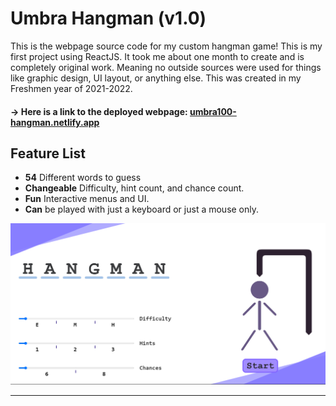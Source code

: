 # Umbra Hangman (v1.0)

This is the webpage source code for my custom hangman game! This is my first project using ReactJS. It took me about one month to create and is completely original work.
Meaning no outside sources were used for things like graphic design, UI layout, or anything else. This was created in my Freshmen year of 2021-2022.

#### -> Here is a link to the deployed webpage:  [umbra100-hangman.netlify.app](https://umbra100-hangman.netlify.app/)

## Feature List
* **54** Different words to guess
* **Changeable** Difficulty, hint count, and chance count.
* **Fun** Interactive menus and UI.
* **Can** be played with just a keyboard or just a mouse only.

![](/images/README/Hangman-Stage-1.png)
***

